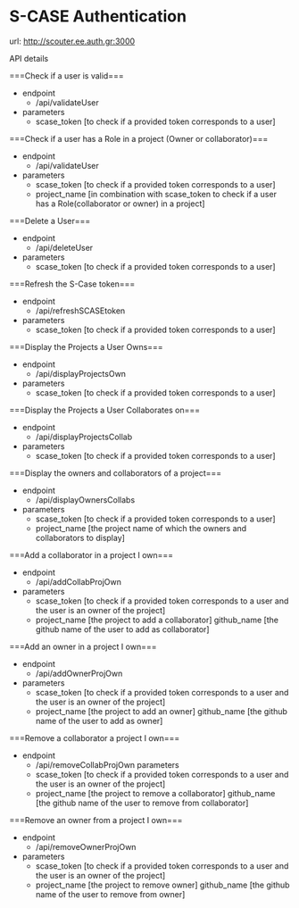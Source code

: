 # S-CASE Authentication

url: http://scouter.ee.auth.gr:3000

API details

===Check if a user is valid===
- endpoint
	- /api/validateUser
- parameters
	- scase_token [to check if a provided token corresponds to a user]

===Check if a user has a Role in a project (Owner or collaborator)===
- endpoint
	- /api/validateUser
- parameters
	- scase_token [to check if a provided token corresponds to a user]
	- project_name [in combination with scase_token to check if a user has a Role(collaborator or owner) in a project]

===Delete a User===
- endpoint
	- /api/deleteUser
- parameters
	- scase_token [to check if a provided token corresponds to a user]

===Refresh the S-Case token===
- endpoint
	- /api/refreshSCASEtoken
- parameters
	- scase_token [to check if a provided token corresponds to a user]

===Display the Projects a User Owns===
- endpoint
	- /api/displayProjectsOwn
- parameters
	- scase_token [to check if a provided token corresponds to a user]

===Display the Projects a User Collaborates on===
- endpoint
	- /api/displayProjectsCollab
- parameters
	- scase_token [to check if a provided token corresponds to a user]

===Display the owners and collaborators of a project===
- endpoint
	- /api/displayOwnersCollabs
- parameters
	- scase_token [to check if a provided token corresponds to a user]
	- project_name [the project name of which the owners and collaborators to display]

===Add a collaborator in a project I own===
- endpoint
	- /api/addCollabProjOwn
- parameters
	- scase_token [to check if a provided token corresponds to a user and the user is an owner of the project]
	- project_name [the project to add a collaborator]
	github_name [the github name of the user to add as collaborator]

===Add an owner in a project I own===
- endpoint
	- /api/addOwnerProjOwn
- parameters
	- scase_token [to check if a provided token corresponds to a user and the user is an owner of the project]
	- project_name [the project to add an owner]
	github_name [the github name of the user to add as owner]

===Remove a collaborator a project I own===
- endpoint
	- /api/removeCollabProjOwn
parameters
	- scase_token [to check if a provided token corresponds to a user and the user is an owner of the project]
	- project_name [the project to remove a collaborator]
	github_name [the github name of the user to remove from collaborator]


===Remove an owner from a project I own===
- endpoint
	- /api/removeOwnerProjOwn
- parameters
	- scase_token [to check if a provided token corresponds to a user and the user is an owner of the project]
	- project_name [the project to remove owner]
	github_name [the github name of the user to remove from owner]
	
